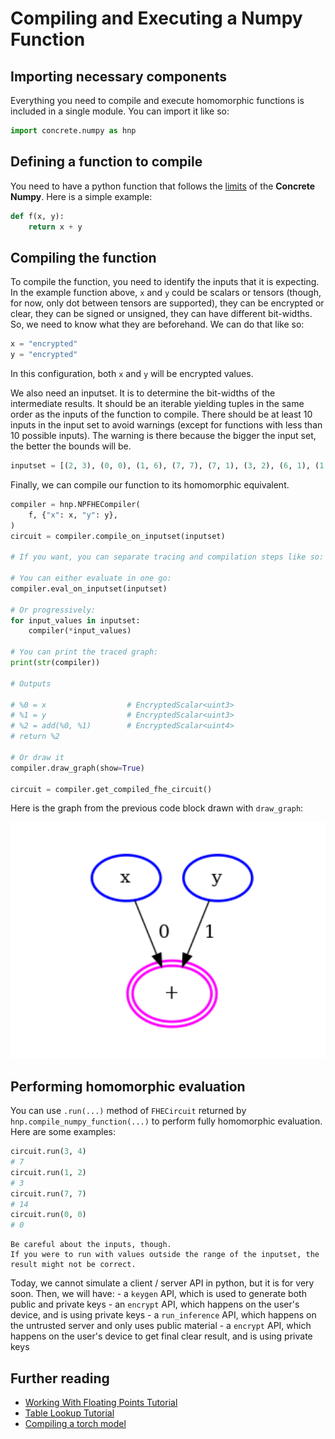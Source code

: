 # Compiling and Executing a Numpy Function

## Importing necessary components

Everything you need to compile and execute homomorphic functions is included in a single module. You can import it like so:

```python
import concrete.numpy as hnp
```

## Defining a function to compile

You need to have a python function that follows the [limits](../explanation/fhe_and_framework_limits.md) of the **Concrete Numpy**. Here is a simple example:

<!--pytest-codeblocks:cont-->
```python
def f(x, y):
    return x + y
```

## Compiling the function

To compile the function, you need to identify the inputs that it is expecting. In the example function above, `x` and `y` could be scalars or tensors (though, for now, only dot between tensors are supported), they can be encrypted or clear, they can be signed or unsigned, they can have different bit-widths. So, we need to know what they are beforehand. We can do that like so:

<!--pytest-codeblocks:cont-->
```python
x = "encrypted"
y = "encrypted"
```

In this configuration, both `x` and `y` will be encrypted values.

We also need an inputset. It is to determine the bit-widths of the intermediate results. It should be an iterable yielding tuples in the same order as the inputs of the function to compile. There should be at least 10 inputs in the input set to avoid warnings (except for functions with less than 10 possible inputs). The warning is there because the bigger the input set, the better the bounds will be.

<!--pytest-codeblocks:cont-->
```python
inputset = [(2, 3), (0, 0), (1, 6), (7, 7), (7, 1), (3, 2), (6, 1), (1, 7), (4, 5), (5, 4)]
```

Finally, we can compile our function to its homomorphic equivalent.

<!--pytest-codeblocks:cont-->
```python
compiler = hnp.NPFHECompiler(
    f, {"x": x, "y": y},
)
circuit = compiler.compile_on_inputset(inputset)

# If you want, you can separate tracing and compilation steps like so:

# You can either evaluate in one go:
compiler.eval_on_inputset(inputset)

# Or progressively:
for input_values in inputset:
    compiler(*input_values)

# You can print the traced graph:
print(str(compiler))

# Outputs

# %0 = x                  # EncryptedScalar<uint3>
# %1 = y                  # EncryptedScalar<uint3>
# %2 = add(%0, %1)        # EncryptedScalar<uint4>
# return %2

# Or draw it
compiler.draw_graph(show=True)

circuit = compiler.get_compiled_fhe_circuit()

```

Here is the graph from the previous code block drawn with `draw_graph`:

![Drawn graph of previous code block](../../_static/howto/compiling_and_executing_example_graph.png)

## Performing homomorphic evaluation

You can use `.run(...)` method of `FHECircuit` returned by `hnp.compile_numpy_function(...)` to perform fully homomorphic evaluation. Here are some examples:

<!--pytest-codeblocks:cont-->
```python
circuit.run(3, 4)
# 7
circuit.run(1, 2)
# 3
circuit.run(7, 7)
# 14
circuit.run(0, 0)
# 0
```

```{caution}
Be careful about the inputs, though.
If you were to run with values outside the range of the inputset, the result might not be correct.
```

Today, we cannot simulate a client / server API in python, but it is for very soon. Then, we will have:
    - a `keygen` API, which is used to generate both public and private keys
    - an `encrypt` API, which happens on the user's device, and is using private keys
    - a `run_inference` API, which happens on the untrusted server and only uses public material
    - a `encrypt` API, which happens on the user's device to get final clear result, and is using private keys

## Further reading

- [Working With Floating Points Tutorial](../tutorial/working_with_floating_points.md)
- [Table Lookup Tutorial](../tutorial/table_lookup.md)
- [Compiling a torch model](../howto/compiling_torch_model.md)
